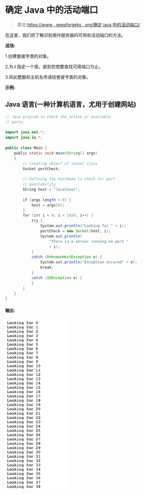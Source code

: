 # 确定 Java 中的活动端口

> 原文:[https://www . geesforgeks . org/确定 java 中的活动端口/](https://www.geeksforgeeks.org/determining-the-active-ports-in-java/)

在这里，我们将了解识别用作服务器的可用和活动端口的方法。

**进场:**

1.创建套接字类的对象。

2.为 **i** 指定一个值，直到您想要查找可用端口为止。

3.将此整数和主机名传递给套接字类的对象。

**示例:**

## Java 语言(一种计算机语言，尤用于创建网站)

```java
// Java program to check the active or available
// ports.

import java.net.*;
import java.io.*;

public class Main {
    public static void main(String[] args)
    {
        // Creating object of socket class
        Socket portCheck;

        // Defining the hostName to check for port
        // availability
        String host = "localhost";

        if (args.length > 0) {
            host = args[0];
        }
        for (int i = 0; i < 1024; i++) {
            try {
                System.out.println("Looking for " + i);
                portCheck = new Socket(host, i);
                System.out.println(
                    "There is a server running on port "
                    + i);
            }
            catch (UnknownHostException e) {
                System.out.println("Exception occured" + e);
                break;
            }
            catch (IOException e) {
            }
        }
    }
}
```

#### 输出:

![Check ports availability](img/c7babf32991207e6db080732bde36cef.png)